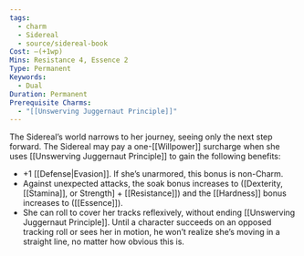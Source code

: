 ```yaml
---
tags:
  - charm
  - Sidereal
  - source/sidereal-book
Cost: —(+1wp)
Mins: Resistance 4, Essence 2
Type: Permanent
Keywords:
  - Dual
Duration: Permanent
Prerequisite Charms:
  - "[[Unswerving Juggernaut Principle]]"
---
```

The Sidereal’s world narrows to her journey, seeing only the next step forward. The Sidereal may pay a one-[[Willpower]] surcharge when she uses [[Unswerving Juggernaut Principle]] to gain the following benefits: 
-  +1 [[Defense|Evasion]]. If she’s unarmored, this bonus is non-Charm. 
-  Against unexpected attacks, the soak bonus increases to ([Dexterity, [[Stamina]], or Strength] + [[Resistance]]) and the [[Hardness]] bonus increases to ([[Essence]]). 
-  She can roll to cover her tracks reflexively, without ending [[Unswerving Juggernaut Principle]]. Until a character succeeds on an opposed tracking roll or sees her in motion, he won’t realize she’s moving in a straight line, no matter how obvious this is.